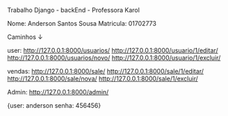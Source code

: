 Trabalho Django - backEnd - Professora Karol

Nome: Anderson Santos Sousa
Matricula: 01702773

Caminhos ↓
         
user:
http://127.0.0.1:8000/usuarios/
http://127.0.0.1:8000/usuario/1/editar/
http://127.0.0.1:8000/usuarios/novo/
http://127.0.0.1:8000/usuario/1/excluir/

vendas:
http://127.0.0.1:8000/sale/
http://127.0.0.1:8000/sale/1/editar/
http://127.0.0.1:8000/sale/nova/
http://127.0.0.1:8000/sale/1/excluir/

Admin:
http://127.0.0.1:8000/admin/

{user: anderson
senha: 456456}
